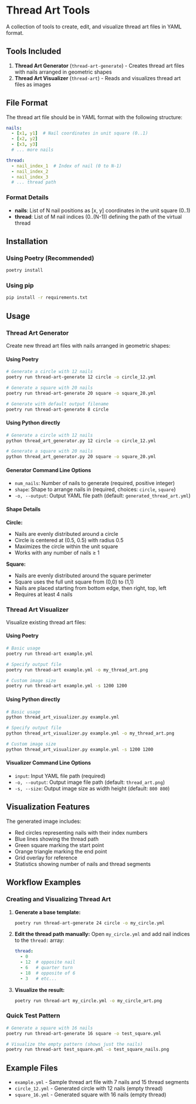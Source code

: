 # Thread Art Tools

A collection of tools to create, edit, and visualize thread art files in YAML format.

## Tools Included

1. **Thread Art Generator** (`thread-art-generate`) - Creates thread art files with nails arranged in geometric shapes
2. **Thread Art Visualizer** (`thread-art`) - Reads and visualizes thread art files as images

## File Format

The thread art file should be in YAML format with the following structure:

```yaml
nails:
  - [x1, y1]  # Nail coordinates in unit square (0..1)
  - [x2, y2]
  - [x3, y3]
  # ... more nails

thread:
  - nail_index_1  # Index of nail (0 to N-1)
  - nail_index_2
  - nail_index_3
  # ... thread path
```

### Format Details

- **nails**: List of N nail positions as [x, y] coordinates in the unit square (0..1)
- **thread**: List of M nail indices (0..(N-1)) defining the path of the virtual thread

## Installation

### Using Poetry (Recommended)
```bash
poetry install
```

### Using pip
```bash
pip install -r requirements.txt
```

## Usage

### Thread Art Generator

Create new thread art files with nails arranged in geometric shapes:

#### Using Poetry
```bash
# Generate a circle with 12 nails
poetry run thread-art-generate 12 circle -o circle_12.yml

# Generate a square with 20 nails
poetry run thread-art-generate 20 square -o square_20.yml

# Generate with default output filename
poetry run thread-art-generate 8 circle
```

#### Using Python directly
```bash
# Generate a circle with 12 nails
python thread_art_generator.py 12 circle -o circle_12.yml

# Generate a square with 20 nails
python thread_art_generator.py 20 square -o square_20.yml
```

#### Generator Command Line Options

- `num_nails`: Number of nails to generate (required, positive integer)
- `shape`: Shape to arrange nails in (required, choices: `circle`, `square`)
- `-o, --output`: Output YAML file path (default: `generated_thread_art.yml`)

#### Shape Details

**Circle:**
- Nails are evenly distributed around a circle
- Circle is centered at (0.5, 0.5) with radius 0.5
- Maximizes the circle within the unit square
- Works with any number of nails ≥ 1

**Square:**
- Nails are evenly distributed around the square perimeter
- Square uses the full unit square from (0,0) to (1,1)
- Nails are placed starting from bottom edge, then right, top, left
- Requires at least 4 nails

### Thread Art Visualizer

Visualize existing thread art files:

#### Using Poetry
```bash
# Basic usage
poetry run thread-art example.yml

# Specify output file
poetry run thread-art example.yml -o my_thread_art.png

# Custom image size
poetry run thread-art example.yml -s 1200 1200
```

#### Using Python directly
```bash
# Basic usage
python thread_art_visualizer.py example.yml

# Specify output file
python thread_art_visualizer.py example.yml -o my_thread_art.png

# Custom image size
python thread_art_visualizer.py example.yml -s 1200 1200
```

#### Visualizer Command Line Options

- `input`: Input YAML file path (required)
- `-o, --output`: Output image file path (default: `thread_art.png`)
- `-s, --size`: Output image size as width height (default: `800 800`)

## Visualization Features

The generated image includes:
- Red circles representing nails with their index numbers
- Blue lines showing the thread path
- Green square marking the start point
- Orange triangle marking the end point
- Grid overlay for reference
- Statistics showing number of nails and thread segments

## Workflow Examples

### Creating and Visualizing Thread Art

1. **Generate a base template:**
   ```bash
   poetry run thread-art-generate 24 circle -o my_circle.yml
   ```

2. **Edit the thread path manually:**
   Open `my_circle.yml` and add nail indices to the `thread:` array:
   ```yaml
   thread:
     - 0
     - 12  # opposite nail
     - 6   # quarter turn
     - 18  # opposite of 6
     - 3   # etc...
   ```

3. **Visualize the result:**
   ```bash
   poetry run thread-art my_circle.yml -o my_circle_art.png
   ```

### Quick Test Pattern

```bash
# Generate a square with 16 nails
poetry run thread-art-generate 16 square -o test_square.yml

# Visualize the empty pattern (shows just the nails)
poetry run thread-art test_square.yml -o test_square_nails.png
```

## Example Files

- `example.yml` - Sample thread art file with 7 nails and 15 thread segments
- `circle_12.yml` - Generated circle with 12 nails (empty thread)
- `square_16.yml` - Generated square with 16 nails (empty thread)
